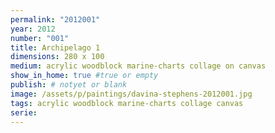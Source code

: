 ```yaml
---
permalink: "2012001"
year: 2012
number: "001"
title: Archipelago 1
dimensions: 280 x 100
medium: acrylic woodblock marine-charts collage on canvas
show_in_home: true #true or empty
publish: # notyet or blank
image: /assets/p/paintings/davina-stephens-2012001.jpg
tags: acrylic woodblock marine-charts collage canvas
serie:
---
```

